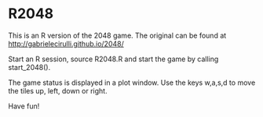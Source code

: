 R2048
=====

This is an R version of the 2048 game. 
The original can be found at http://gabrielecirulli.github.io/2048/

Start an R session, source R2048.R and start the game by calling start_2048().

The game status is displayed in a plot window. Use the keys w,a,s,d to move the tiles up, left, down or right.

Have fun!
